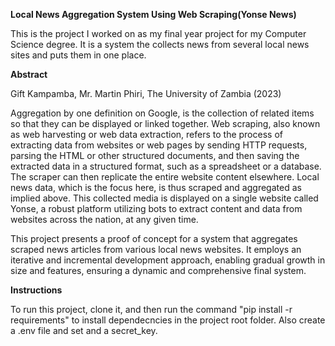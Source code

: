 **Local News Aggregation System Using Web Scraping(Yonse News)**

This is the project I worked on as my final year project for my Computer Science degree. 
It is a system the collects news from several local news sites and puts them in one place.

**Abstract**

Gift Kampamba, Mr. Martin Phiri, The University of Zambia (2023)

Aggregation by one definition on Google, is the collection of related items so that
they can be displayed or linked together. Web scraping, also known as web harvesting
or web data extraction, refers to the process of extracting data from websites or web
pages by sending HTTP requests, parsing the HTML or other structured documents,
and then saving the extracted data in a structured format, such as a spreadsheet or a
database. The scraper can then replicate the entire website content elsewhere.
Local news data, which is the focus here, is thus scraped and aggregated as implied
above. This collected media is displayed on a single website called Yonse, a robust
platform utilizing bots to extract content and data from websites across the nation, at
any given time.

This project presents a proof of concept for a system that aggregates scraped news
articles from various local news websites. It employs an iterative and
incremental development approach, enabling gradual growth in size and features,
ensuring a dynamic and comprehensive final system.

**Instructions**

To run this project, clone it, and then run the command "pip install -r requirements" to install dependecncies
in the project root folder. Also create a .env file and set and a secret_key.
